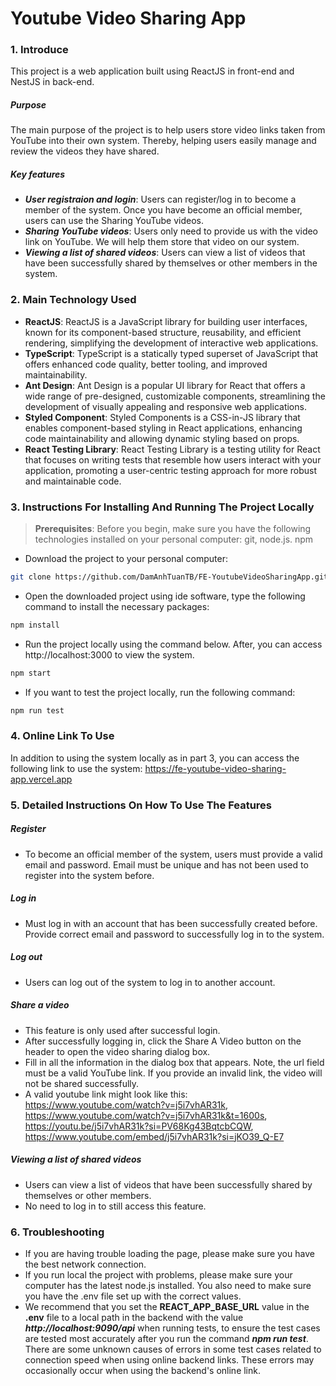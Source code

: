 # **Youtube Video Sharing App**
### **1. Introduce**
This project is a web application built using ReactJS in front-end and NestJS in back-end.
##### Purpose
The main purpose of the project is to help users store video links taken from YouTube into their own system. Thereby, helping users easily manage and review the videos they have shared.
##### Key features
- ***User registraion and login***: Users can register/log in to become a member of the system. Once you have become an official member, users can use the Sharing YouTube videos.
- ***Sharing YouTube videos***: Users only need to provide us with the video link on YouTube. We will help them store that video on our system.
- ***Viewing a list of shared videos***: Users can view a list of videos that have been successfully shared by themselves or other members in the system.

### **2. Main Technology Used**
+ **ReactJS**: ReactJS is a JavaScript library for building user interfaces, known for its component-based structure, reusability, and efficient rendering, simplifying the development of interactive web applications. 
+ **TypeScript**: TypeScript is a statically typed superset of JavaScript that offers enhanced code quality, better tooling, and improved maintainability.
+ **Ant Design**: Ant Design is a popular UI library for React that offers a wide range of pre-designed, customizable components, streamlining the development of visually appealing and responsive web applications.
+ **Styled Component**: Styled Components is a CSS-in-JS library that enables component-based styling in React applications, enhancing code maintainability and allowing dynamic styling based on props.
+ **React Testing Library**: React Testing Library is a testing utility for React that focuses on writing tests that resemble how users interact with your application, promoting a user-centric testing approach for more robust and maintainable code.
### **3. Instructions For Installing And Running The Project Locally**
> **Prerequisites**: Before you begin, make sure you have the following technologies installed on your personal computer: git, node.js. npm
-  Download the project to your personal computer:
```bash
git clone https://github.com/DamAnhTuanTB/FE-YoutubeVideoSharingApp.git
```
- Open the downloaded project using ide software, type the following command to install the necessary packages:
```bash
npm install
```
- Run the project locally using the command below. After, you can access http://localhost:3000 to view the system.
```bash
npm start
```
- If you want to test the project locally, run the following command:
```bash
npm run test
```
### **4. Online Link To Use**
In addition to using the system locally as in part 3, you can access the following link to use the system: https://fe-youtube-video-sharing-app.vercel.app
### **5. Detailed Instructions On How To Use The Features**
##### Register
- To become an official member of the system, users must provide a valid email and password. Email must be unique and has not been used to register into the system before.
##### Log in
- Must log in with an account that has been successfully created before. Provide correct email and password to successfully log in to the system. 
##### Log out
- Users can log out of the system to log in to another account.
##### Share a video
- This feature is only used after successful login.
- After successfully logging in, click the Share A Video button on the header to open the video sharing dialog box.
- Fill in all the information in the dialog box that appears. Note, the url field must be a valid YouTube link. If you provide an invalid link, the video will not be shared successfully.
- A valid youtube link might look like this: https://www.youtube.com/watch?v=j5i7vhAR31k, https://www.youtube.com/watch?v=j5i7vhAR31k&t=1600s, https://youtu.be/j5i7vhAR31k?si=PV68Kg43BqtcbCQW, https://www.youtube.com/embed/j5i7vhAR31k?si=jKO39_Q-E7
##### Viewing a list of shared videos
- Users can view a list of videos that have been successfully shared by themselves or other members.
- No need to log in to still access this feature.
### **6. Troubleshooting**
- If you are having trouble loading the page, please make sure you have the best network connection.
- If you run local the project with problems, please make sure your computer has the latest node.js installed. You also need to make sure you have the .env file set up with the correct values.
- We recommend that you set the **REACT_APP_BASE_URL** value in the **.env** file to a local path in the backend with the value ***http://localhost:9090/api*** when running tests, to ensure the test cases are tested most accurately after you run the command ***npm run test***. There are some unknown causes of errors in some test cases related to connection speed when using online backend links. These errors may occasionally occur when using the backend's online link.
